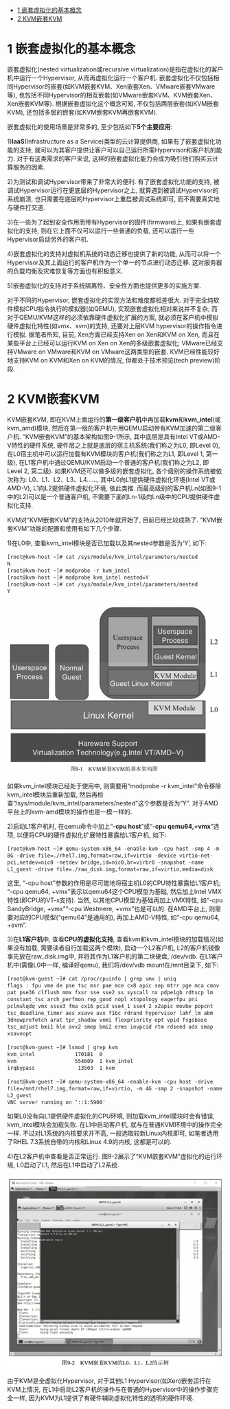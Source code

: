 
<!-- @import "[TOC]" {cmd="toc" depthFrom=1 depthTo=6 orderedList=false} -->

<!-- code_chunk_output -->

- [1 嵌套虚拟化的基本概念](#1-嵌套虚拟化的基本概念)
- [2 KVM嵌套KVM](#2-kvm嵌套kvm)

<!-- /code_chunk_output -->

# 1 嵌套虚拟化的基本概念

嵌套虚拟化(nested virtualization或recursive virtualization)是指在虚拟化的客户机中运行一个Hypervisor, 从而再虚拟化运行一个客户机. 嵌套虚拟化不仅包括相同Hypervisor的嵌套(如KVM嵌套KVM、Xen嵌套Xen、VMware嵌套VMware等), 也包括不同Hypervisor的相互嵌套(如VMware嵌套KVM、KVM嵌套Xen、Xen嵌套KVM等). 根据嵌套虚拟化这个概念可知, 不仅包括两层嵌套(如KVM嵌套KVM), 还包括多层的嵌套(如KVM嵌套KVM再嵌套KVM).

嵌套虚拟化的使用场景是非常多的, 至少包括如下**5个主要应用**:

1)**IaaS**(Infrastructure as a Service)类型的云计算提供商, 如果有了嵌套虚拟化功能的支持, 就可以为其客户提供让客户可以自己运行所需Hypervisor和客户机的能力. 对于有这类需求的客户来说, 这样的嵌套虚拟化能力会成为吸引他们购买云计算服务的因素.

2)为测试和调试Hypervisor带来了非常大的便利. 有了嵌套虚拟化功能的支持, 被调试Hypervisor运行在更底层的Hypervisor之上, 就算遇到被调试Hypervisor的系统崩溃, 也只需要在底层的Hypervisor上重启被调试系统即可, 而不需要真实地与硬件打交道.

3)在一些为了起到安全作用而带有Hypervisor的固件(firmware)上, 如果有嵌套虚拟化的支持, 则在它上面不仅可以运行一些普通的负载, 还可以运行一些Hypervisor启动另外的客户机.

4)嵌套虚拟化的支持对虚拟机系统的动态迁移也提供了新的功能, 从而可以将一个Hypervisor及其上面运行的客户机作为一个单一的节点进行动态迁移. 这对服务器的负载均衡及灾难恢复等方面也有积极意义.

5)嵌套虚拟化的支持对于系统隔离性、安全性方面也提供更多的实施方案.

对于不同的Hypervisor, 嵌套虚拟化的实现方法和难度都相差很大. 对于完全纯软件模拟CPU指令执行的模拟器(如QEMU), 实现嵌套虚拟化相对来说并不复杂; 而对于QEMU/KVM这样的必须依靠硬件虚拟化扩展的方案, 就必须在客户机中模拟硬件虚拟化特性(如vmx、svm)的支持, 还要对上层KVM hypervisor的操作指令进行模拟. 据笔者所知, 目前, Xen方面已经支持Xen on Xen和KVM on Xen, 而且在某些平台上已经可以运行KVM on Xen on Xen的多级嵌套虚拟化; VMware已经支持VMware on VMware和KVM on VMware这两类型的嵌套. KVM已经性能较好地支持KVM on KVM和Xen on KVM的情况, 但都处于技术预览(tech preview)阶段.

# 2 KVM嵌套KVM

KVM嵌套KVM, 即在KVM上面运行的**第一级客户机**中再加载**kvm**和**kvm\_intel**(或kvm\_amd)模块, 然后在第一级的客户机中用QEMU启动带有KVM加速的第二级客户机. “KVM嵌套KVM”的基本架构如图9-1所示, 其中底层是具有Intel VT或AMD-V特性的硬件系统, 硬件层之上就是底层的宿主机系统(我们称之为L0, 即Level 0), 在L0宿主机中可以运行加载有KVM模块的客户机(我们称之为L1, 即Level 1, 第一级), 在L1客户机中通过QEMU/KVM启动一个普通的客户机(我们称之为L2, 即Level 2, 第二级). 如果KVM还可以做多级的嵌套虚拟化, 各个级别的操作系统被依次称为: L0、L1、L2、L3、L4……, 其中L0向L1提供硬件虚拟化环境(Intel VT或AMD-V), L1向L2提供硬件虚拟化环境, 依此类推. 而最高级别的客户机Ln(如图9-1中的L2)可以是一个普通客户机, 不需要下面的Ln\-1级向Ln级中的CPU提供硬件虚拟化支持.

KVM对“KVM嵌套KVM”的支持从2010年就开始了, 目前已经比较成熟了. “KVM嵌套KVM”功能的配置和使用有如下几个步骤.

1)在L0中, 查看kvm\_intel模块是否已加载以及其nested参数是否为‘Y’, 如下:

```
[root@kvm-host ~]# cat /sys/module/kvm_intel/parameters/nested
N
[root@kvm-host ~]# modprobe -r kvm_intel
[root@kvm-host ~]# modprobe kvm_intel nested=Y
[root@kvm-host ~]# cat /sys/module/kvm_intel/parameters/nested
Y
```

![](./images/2019-05-29-16-30-14.png)

如果kvm\_intel模块已经处于使用中, 则需要用“modprobe \-r kvm\_intel”命令移除kvm\_intel模块后重新加载, 然后再检查“/sys/module/kvm\_intel/parameters/nested”这个参数是否为“Y”. 对于AMD平台上的kvm\-amd模块的操作也是一模一样的.

2)启动L1客户机时, 在qemu命令中加上“\-**cpu host**”或“\-**cpu qemu64,\+vmx**”选项, 以便将CPU的硬件虚拟化扩展特性暴露给L1客户机, 如下:

```
[root@kvm-host ~]# qemu-system-x86_64 -enable-kvm -cpu host -smp 4 -m 8G -drive file=./rhel7.img,format=raw,if=virtio -device virtio-net-pci,netdev=nic0 -netdev bridge,id=nic0,br=virbr0 -snapshot -name L1_guest -drive file=./raw_disk.img,format=raw,if=virtio,media=disk
```

这里, “\-cpu host”参数的作用是尽可能地将宿主机L0的CPU特性暴露给L1客户机; “\-cpu qemu64, \+vmx”表示以qemu64这个CPU模型为基础, 然后加上Intel VMX特性(即CPU的VT-x支持). 当然, 以其他CPU模型为基础再加上VMX特性, 如“\-cpu SandyBridge, \+vmx”“\-cpu Westmere, \+vmx”也是可以的. 在AMD平台上, 则需要对应的CPU模型(“qemu64”是通用的), 再加上AMD\-V特性, 如“\-cpu qemu64, \+svm”.

3)在**L1客户机**中, 查看**CPU的虚拟化支持**, 查看kvm和kvm\_intel模块的加载情况(如果没有加载, 需要读者自行加载这两个模块), 启动一个L2客户机, L2的客户机镜像事先放在raw\_disk.img中, 并将其作为L1客户机的第二块硬盘, /dev/vdb. 在L1客户机中(需像L0中一样, 编译好qemu), 我们将/dev/vdb mount在/mnt目录下, 如下:

```
[root@kvm-guest ~]# cat /proc/cpuinfo | grep vmx | uniq
flags : fpu vme de pse tsc msr pae mce cx8 apic sep mtrr pge mca cmov pat pse36 clflush mmx fxsr sse sse2 ss syscall nx pdpe1gb rdtscp lm constant_tsc arch_perfmon rep_good nopl xtopology eagerfpu pni pclmulqdq vmx ssse3 fma cx16 pcid sse4_1 sse4_2 x2apic movbe popcnt tsc_deadline_timer aes xsave avx f16c rdrand hypervisor lahf_lm abm 3dnowprefetch arat tpr_shadow vnmi flexpriority ept vpid fsgsbase tsc_adjust bmi1 hle avx2 smep bmi2 erms invpcid rtm rdseed adx smap xsaveopt

[root@kvm-guest ~]# lsmod | grep kvm
kvm_intel             170181  0
kvm                   554609  1 kvm_intel
irqbypass              13503  1 kvm

[root@kvm-guest ~]# qemu-system-x86_64 -enable-kvm -cpu host -drive file=/mnt/rhel7.img,format=raw,if=virtio, -m 4G -smp 2 -snapshot -name L2_guest
VNC server running on ‘::1:5900'
```

如果L0没有向L1提供硬件虚拟化的CPU环境, 则加载kvm_intel模块时会有错误, kvm_intel模块会加载失败. 在L1中启动客户机, 就与在普通KVM环境中的操作完全一样. 不过对L1系统的内核要求并不高, 一般选取较新Linux内核即可, 如笔者选用了RHEL 7.3系统自带的内核和Linux 4.9的内核, 这都是可以的.

4)在L2客户机中查看是否正常运行. 图9\-2展示了“KVM嵌套KVM”虚拟化的运行环境, L0启动了L1, 然后在L1中启动了L2系统.

![](./images/2019-05-29-16-31-25.png)

由于KVM是全虚拟化Hypervisor, 对于其他L1 Hypervisor(如Xen)嵌套运行在KVM上情况, 在L1中启动L2客户机的操作与在普通的Hypervisor中的操作步骤完全一样, 因为KVM为L1提供了有硬件辅助虚拟化特性的透明的硬件环境.
